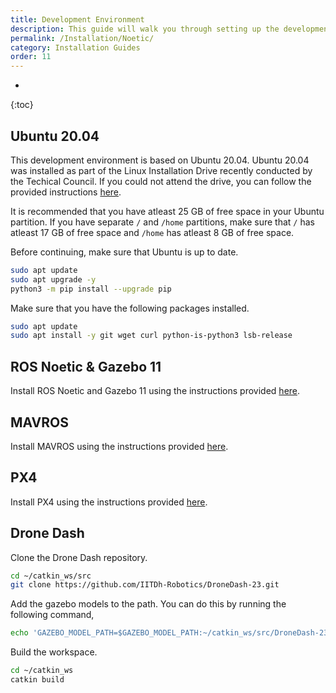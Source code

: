 ```yaml
---
title: Development Environment
description: This guide will walk you through setting up the development environment for Drone Dash.
permalink: /Installation/Noetic/
category: Installation Guides
order: 11
---
```

* 
{:toc}

## Ubuntu 20.04
This development environment is based on Ubuntu 20.04. Ubuntu 20.04 was installed as part of the Linux Installation Drive recently conducted by the Techical Council. If you could not attend the drive, you can follow the provided instructions [here](https://docs.google.com/presentation/d/e/2PACX-1vSSYaGke6S7vt5O1jxJtp7lYGXzQcCDm5WjhaGEEpvI6D9KgdexZb1dKV68k7jj5jfyuiR_ZIkGycAm/pub?start=false&loop=false&delayms=3000&slide=id.p).

It is recommended that you have atleast 25 GB of free space in your Ubuntu partition. If you have separate `/` and `/home` partitions, make sure that `/` has atleast 17 GB of free space and `/home` has atleast 8 GB of free space.

Before continuing, make sure that Ubuntu is up to date.
```bash
sudo apt update
sudo apt upgrade -y
python3 -m pip install --upgrade pip
```

Make sure that you have the following packages installed.
```bash
sudo apt update
sudo apt install -y git wget curl python-is-python3 lsb-release
```

## ROS Noetic & Gazebo 11
Install ROS Noetic and Gazebo 11 using the instructions provided [here](./ROS).

## MAVROS
Install MAVROS using the instructions provided [here](./../MAVROS).

## PX4
Install PX4 using the instructions provided [here](./../PX4).

## Drone Dash
Clone the Drone Dash repository.
```bash
cd ~/catkin_ws/src
git clone https://github.com/IITDh-Robotics/DroneDash-23.git
```

Add the gazebo models to the path. You can do this by running the following command,
```bash
echo 'GAZEBO_MODEL_PATH=$GAZEBO_MODEL_PATH:~/catkin_ws/src/DroneDash-23/models' >> ~/.bashrc
```

Build the workspace.
```bash
cd ~/catkin_ws
catkin build
```
